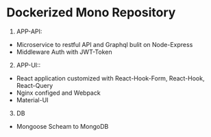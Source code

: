 # Dockerized Mono Repository

1. APP-API:
 - Microservice to restful API and Graphql bulit on Node-Express
 - Middleware Auth with JWT-Token 

2. APP-UI:: 
 - React application customized with React-Hook-Form, React-Hook, React-Query
 - Nginx configed and Webpack
 - Material-UI

3. DB
 - Mongoose Scheam to MongoDB
